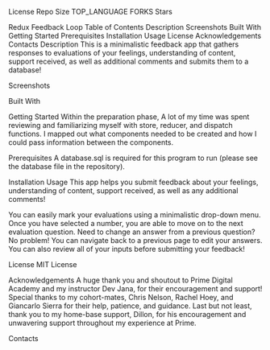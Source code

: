 License Repo Size TOP_LANGUAGE FORKS Stars

Redux Feedback Loop
Table of Contents
Description
Screenshots
Built With
Getting Started
Prerequisites
Installation
Usage
License
Acknowledgements
Contacts
Description
This is a minimalistic feedback app that gathers responses to evaluations of your feelings, understanding of content, support received, as well as additional comments and submits them to a database!

Screenshots

Built With


Getting Started
Within the preparation phase, A lot of my time was spent reviewing and familiarizing myself with store, reducer, and dispatch functions. I mapped out what components needed to be created and how I could pass information between the components.

Prerequisites
A database.sql is required for this program to run (please see the database file in the repository).

Installation
Usage
This app helps you submit feedback about your feelings, understanding of content, support received, as well as any additional comments!

You can easily mark your evaluations using a minimalistic drop-down menu. Once you have selected a number, you are able to move on to the next evaluation question. Need to change an answer from a previous question? No problem! You can navigate back to a previous page to edit your answers. You can also review all of your inputs before submitting your feedback!

License
MIT License

Acknowledgements
A huge thank you and shoutout to Prime Digital Academy and my instructor Dev Jana, for their encouragement and support! Special thanks to my cohort-mates, Chris Nelson, Rachel Hoey, and Giancarlo Sierra for their help, patience, and guidance. Last but not least, thank you to my home-base support, Dillon, for his encouragement and unwavering support throughout my experience at Prime.

Contacts
 
